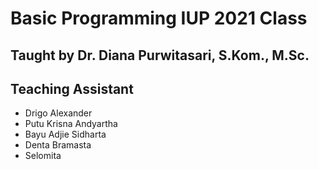 # Basic Programming IUP 2021 Class
## Taught by Dr. Diana Purwitasari, S.Kom., M.Sc. 

## Teaching Assistant
  * Drigo Alexander
  * Putu Krisna Andyartha
  * Bayu Adjie Sidharta
  * Denta Bramasta
  * Selomita
